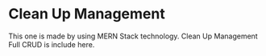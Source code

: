 # Clean Up Management 
This one is made by using MERN Stack technology. Clean Up Management Full CRUD is include here.
